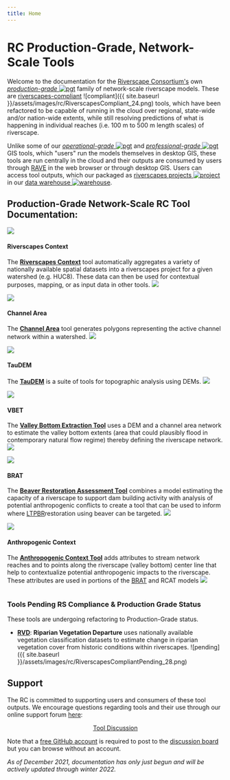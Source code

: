 ```yaml
---
title: Home
---
```

# RC Production-Grade, Network-Scale Tools
Welcome to the documentation for the [Riverscape Consortium's](https://riverscapes.net) own [_production-grade_ ![pgt](https://riverscapes.net/assets/images/tools/grade/TRL_6_32p.png)](https://riverscapes.net/Tools/discrimination.html#tool-grade) family of network-scale riverscape models. These are  [riverscapes-compliant](https://riverscapes.net/Tools/#riverscapes-compliant) ![compliant]({{ site.baseurl }}/assets/images/rc/RiverscapesCompliant_24.png) tools, which have been refactored to be capable of running in the cloud over regional, state-wide and/or nation-wide extents, while still resolving predictions of what is happening in individual reaches (i.e. 100 m to 500 m length scales) of riverscape.

Unlike some of our  [_operational-grade_ ![pgt](https://riverscapes.net/assets/images/tools/grade/TRL_4_32p.png)](https://riverscapes.net/Tools/discrimination.html#tool-grade) and  [_professional-grade_ ![pgt](https://riverscapes.net/assets/images/tools/grade/TRL_5_32p.png)](https://riverscapes.net/Tools/discrimination.html#tool-grade) GIS tools, which "users" run the models themselves in desktop GIS, these tools are run centrally in the cloud and their outputs are consumed by users through [RAVE](http://rave.riverscapes.net) in the web browser or through desktop GIS.  Users can access tool outputs, which our packaged as [riverscapes projects ![project](https://riverscapes.net/assets/images/data/RiverscapesProject_24.png)](https://riverscapes.net/Tools/Technical_Reference/Documentation_Standards/Riverscapes_Projects/) in our  [data warehouse ![warehouse](https://riverscapes.net/assets/images/data/RiverscapesWarehouseCloud_24.png)](https://data.riverscapes.net/).  


## Production-Grade Network-Scale RC Tool Documentation:

<div class="row small-up-2 medium-up-3">

  <div class="column">
    <div class="card">
      <a href="https://tools.riverscapes.net/rscontext" target="blank"><img align="center" src="{{ site.baseurl }}/assets/images/tools/RSC_Tile.png"></a>
      <div class="card-section">
        <h4>Riverscapes Context</h4>
        <p>The <a href="https://tools.riverscapes.net/rscontext/"><b>Riverscapes Context</b></a>  tool automatically aggregates a variety of nationally available spatial datasets into a riverscapes project for a given watershed (e.g. HUC8). These data can then be used for contextual purposes, mapping, or as input data in other tools. <img src="{{ site.baseurl }}/assets/images/rc/RiverscapesCompliant_24.png"></p>
      </div>
    </div>
  </div>

  <div class="column">
    <div class="card">
      <a href="https://tools.riverscapes.net/channel" target="blank"><img align="center" src="{{ site.baseurl }}/assets/images/tools/ChannelArea_Tile.png"></a>
      <div class="card-section">
        <h4>Channel Area</h4>
        <p>The <a href="https://tools.riverscapes.net/channel" targetj="blank"><b>Channel Area</b></a>  tool generates polygons representing the active channel network within a watershed. <img src="{{ site.baseurl }}/assets/images/rc/RiverscapesCompliant_24.png"></p>
      </div>
    </div>
  </div>

  <div class="column">
    <div class="card">
      <a href="https://tools.riverscapes.net/taudem" target="blank"><img align="center" src="{{ site.baseurl }}/assets/images/tools/TauDEM_Tile.png"></a>
      <div class="card-section">
        <h4>TauDEM</h4>
        <p>The <a href="https://tools.riverscapes.net/taudem"><b>TauDEM</b></a> is a suite of tools for topographic analysis using DEMs. <img src="{{ site.baseurl }}/assets/images/rc/RiverscapesCompliant_24.png"></p>
      </div>
    </div>
  </div>

</div>

<div class="row small-up-2 medium-up-3">

  <div class="column">
    <div class="card">
      <a href="https://tools.riverscapes.net/vbet"><img align="center" src="{{ site.baseurl }}/assets/images/tools/VBET_Tile.png"></a>
      <div class="card-section">
        <h4>VBET</h4>
        <p>The <a href="https://tools.riverscapes.net/vbet"><b>Valley Bottom Extraction Tool</b></a> uses a DEM and a channel area network to estimate the valley bottom extents (area that could plausibly flood in contemporary natural flow regime) thereby defining the riverscape network. <img src="{{ site.baseurl }}/assets/images/rc/RiverscapesCompliant_24.png"></p>
      </div>
    </div>
  </div>

  <div class="column">
    <div class="card">
      <a href="https://tools.riverscapes.net/brat" target="blank"><img align="center" src="{{ site.baseurl }}/assets/images/tools/BRAT_Tile.png"></a>
      <div class="card-section">
        <h4>BRAT</h4>
        <p>The <a href="https://tools.riverscapes.net/brat"><b>Beaver Restoration Assessment Tool</b></a> combines a model estimating the capacity of a riverscape to support dam building activity with analysis of potential anthropogenic conflicts to create a tool that can be used to inform where <a href ="http://lowtechpbr.restoration.usu.edu/">LTPBR</a>restoration using beaver can be targeted. <img src="{{ site.baseurl }}/assets/images/rc/RiverscapesCompliant_24.png"></p>
      </div>
    </div>
  </div>
 
  <div class="column">
    <div class="card">
      <a href="https://tools.riverscapes.net/anthro"><img align="center" src="{{ site.baseurl }}/assets/images/tools/anthro_tile.png"></a>
      <div class="card-section">
        <h4>Anthropogenic Context</h4>
        <p>The <a href="https://tools.riverscapes.net/anthro"><b>Anthropogenic Context Tool</b></a> adds attributes to stream network reaches and to points along the riverscape (valley bottom) center line that help to contextualize potential anthropogenic impacts to the riverscape. These attributes are used in portions of the <a href="">BRAT</a> and RCAT models <img src="{{ site.baseurl }}/assets/images/rc/RiverscapesCompliant_24.png"></p>
      </div>
    </div>
  </div>

</div>




### Tools Pending RS Compliance & Production Grade Status
These tools are undergoing refactoring to Production-Grade status.

* [**RVD**](https://tools.riverscapes.net/rvd): **Riparian Vegetation Departure** uses nationally available vegetation classification datasets to estimate change in riparian vegetation cover from historic conditions within riverscapes. ![pending]({{ site.baseurl }}/assets/images/rc/RiverscapesCompliantPending_28.png)
<!--- * [**Confinement**](https://tools.riverscapes.net/cofinement): The **Confinement Tool** calculates the valley confinement for each segment of a drainage network. ![pending]({{ site.baseurl }}/assets/images/rc/RiverscapesCompliantPending_28.png) -->

## Support
The RC is committed to supporting users and consumers of these tool outputs. We encourage questions regarding tools and their use through our online support forum [here](https://github.com/Riverscapes/riverscapes-tools/discussions):

<div align="center"><a class="button" href="https://github.com/Riverscapes/riverscapes-tools/discussions"><i class="fa fa-github"></i> Tool Discussion</a></div>

Note that a [free GitHub <i class="fa fa-github"></i> account](https://github.com/signup?ref_cta=Sign+up&ref_loc=header+logged+out&ref_page=%2F&source=header-home) is required to post to the [discussion board](https://github.com/Riverscapes/riverscapes-tools/discussions) but you can browse without an account.

_As of December 2021, documentation has only just begun and will be actively updated through winter 2022._
